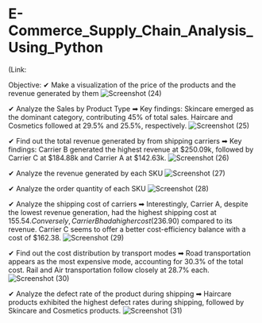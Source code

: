 # E-Commerce_Supply_Chain_Analysis_Using_Python
(Link:

Objective:
✔ Make a visualization of the price of the products and the revenue generated by them
![Screenshot (24)](https://github.com/subhajitdey295/Python_E-Commerce_Supply_Chain/assets/73297451/ca99cfa4-83a6-4950-b6c6-5dc65afcc54d)

✔ Analyze the Sales by Product Type
➡ Key findings: Skincare emerged as the dominant category, contributing 45% of total sales. Haircare and Cosmetics followed at 29.5% and 25.5%, respectively. 
![Screenshot (25)](https://github.com/subhajitdey295/Python_E-Commerce_Supply_Chain/assets/73297451/d94da448-2397-4f29-bb69-e9cc2c6aa59f)

✔ Find out the total revenue generated by from shipping carriers
➡ Key findings: Carrier B generated the highest revenue at $250.09k, followed by Carrier C at $184.88k and Carrier A at $142.63k.
![Screenshot (26)](https://github.com/subhajitdey295/Python_E-Commerce_Supply_Chain/assets/73297451/fbb34ccf-fbfa-45e6-8455-f55dc31af85b)

✔ Analyze the revenue generated by each SKU
![Screenshot (27)](https://github.com/subhajitdey295/Python_E-Commerce_Supply_Chain/assets/73297451/4fd258d6-dd99-4dd0-b572-16c8fd7f4cbd)

✔ Analyze the order quantity of each SKU
![Screenshot (28)](https://github.com/subhajitdey295/Python_E-Commerce_Supply_Chain/assets/73297451/700b0b41-35b5-48b5-a2c8-7098355431e2)

✔ Analyze the shipping cost of carriers
➡ Interestingly, Carrier A, despite the lowest revenue generation, had the highest shipping cost at $155.54. Conversely, Carrier B had a higher cost ($236.90) compared to its revenue. Carrier C seems to offer a better cost-efficiency balance with a cost of $162.38.
![Screenshot (29)](https://github.com/subhajitdey295/Python_E-Commerce_Supply_Chain/assets/73297451/c439ff95-a2cf-41d0-8f78-6449fc90dadf)

✔ Find out the cost distribution by transport modes
➡ Road transportation appears as the most expensive mode, accounting for 30.3% of the total cost. Rail and Air transportation follow closely at 28.7% each.
![Screenshot (30)](https://github.com/subhajitdey295/Python_E-Commerce_Supply_Chain/assets/73297451/f83d8a15-69e6-4e3b-96f2-f94f95303038)

✔ Analyze the defect rate of the product during shipping
➡ Haircare products exhibited the highest defect rates during shipping, followed by Skincare and Cosmetics products.
![Screenshot (31)](https://github.com/subhajitdey295/Python_E-Commerce_Supply_Chain/assets/73297451/5f602967-e729-4990-b78b-28dc6bd8016e)

